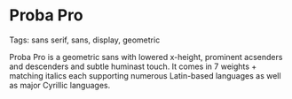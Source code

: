 # Proba Pro
<p>Tags: sans serif, sans, display, geometric<p>
<p>Proba Pro is a geometric sans with lowered x-height, prominent acsenders and descenders and subtle huminast touch. It comes in 7 weights + matching italics each supporting numerous Latin-based languages as well as major Cyrillic languages.</p>
